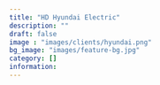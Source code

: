 ```yaml
---
title: "HD Hyundai Electric"
description: ""
draft: false
image : "images/clients/hyundai.png"
bg_image: "images/feature-bg.jpg"
category: [] 
information:
---
```


